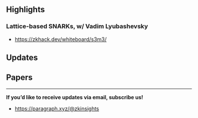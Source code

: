## Highlights
### Lattice-based SNARKs, w/ Vadim Lyubashevsky
- <https://zkhack.dev/whiteboard/s3m3/>

## Updates

## Papers


---
**If you’d like to receive updates via email, subscribe us!**

- <https://paragraph.xyz/@zkinsights>

